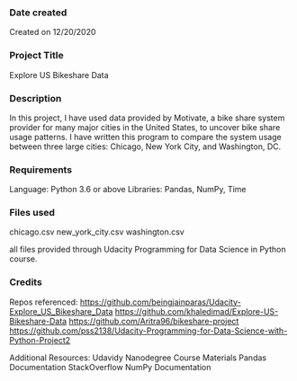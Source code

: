 ### Date created
Created on 12/20/2020

### Project Title
Explore US Bikeshare Data

### Description
In this project, I have used data provided by Motivate, a bike share system provider for many major cities in the United States, to uncover bike share usage patterns. I have written this program to compare the system usage between three large cities: Chicago, New York City, and Washington, DC.

### Requirements
Language: Python 3.6 or above
Libraries: Pandas, NumPy, Time

### Files used
chicago.csv
new_york_city.csv
washington.csv

all files provided through Udacity Programming for Data Science in Python course.

### Credits
Repos referenced:
https://github.com/beingjainparas/Udacity-Explore_US_Bikeshare_Data
https://github.com/khaledimad/Explore-US-Bikeshare-Data
https://github.com/Aritra96/bikeshare-project
https://github.com/pss2138/Udacity-Programming-for-Data-Science-with-Python-Project2

Additional Resources:
Udavidy Nanodegree Course Materials
Pandas Documentation
StackOverflow
NumPy Documentation

